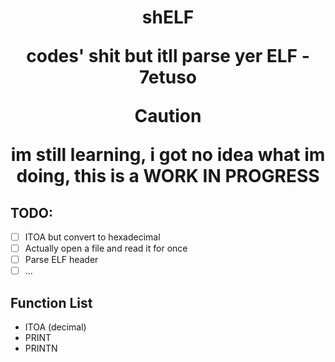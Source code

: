 <h1 align=center>shELF</a>
<p align=center>codes' shit but itll parse yer ELF - 7etuso</p>

> [!CAUTION]
> im still learning, i got no idea what im doing, this is a WORK IN PROGRESS
>

## TODO:

- [ ] ITOA but convert to hexadecimal
- [ ] Actually open a file and read it for once
- [ ] Parse ELF header
- [ ] ...

## Function List 

- ITOA (decimal)
- PRINT
- PRINTN

